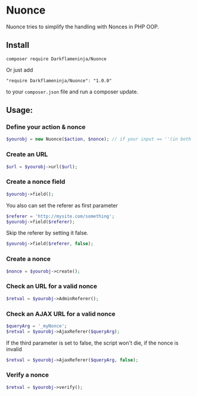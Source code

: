 # Nuonce
Nuonce tries to simplify the handling with Nonces in PHP OOP. 
## Install

```
composer require Darkflameninja/Nuonce
```

Or just add

```
"require Darkflameninja/Nuonce": "1.0.0"
```
to your `composer.json` file and run a composer update.

## Usage:
### Define your action & nonce
```php
$yourobj = new Nuonce($action, $nonce); // if your input == ''(in both cases),it's predefined as action = nonce_action & nonce = _wpnonce
```
### Create an URL
```php
$url = $yourobj->url($url);
```

### Create a nonce field
```php
$yourobj->field();
```

You also can set the referer as first parameter

```php
$referer = 'http://mysite.com/something';
$yourobj->field($referer);
```

Skip the referer by setting it false. 
```php
$yourobj->field($referer, false);
```


### Create a nonce

```php
$nonce = $yourobj->create();
```

### Check an URL for a valid nonce
```php
$retval = $yourobj->AdminReferer();
```

### Check an AJAX URL for a valid nonce
```php
$queryArg = '_myNonce';
$retval = $yourobj->AjaxReferer($queryArg);
```

If the third parameter is set to false, the script won't die, if the nonce is invalid

```php
$retval = $yourobj->AjaxReferer($queryArg, false);
```

### Verify a nonce
```php
$retval = $yourobj->verify();
```
